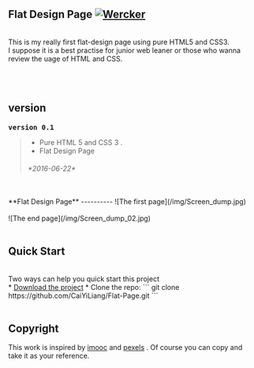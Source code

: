  **Flat Design Page**     [![Wercker](https://img.shields.io/wercker/ci/wercker/docs.svg?maxAge=2592000)]() 
----------
<br>
This is my really first flat-design page using pure HTML5 and CSS3. <br>
I suppose it is a best practise for junior web leaner or those who wanna review the uage of HTML and CSS.

<br><br>
**version**
----------
<kbd>**version 0.1**</kbd>  &nbsp;   
>- Pure HTML 5 and CSS 3 . 
>- Flat Design Page
><h6>*2016-06-22*</h6> 

<br>
**Flat Design Page**
----------
![The first page](/img/Screen_dump.jpg)<br><br>
![The end page](/img/Screen_dump_02.jpg)
<br>
<br>


**Quick Start**
----------
<br>
Two ways can help you quick start this project
<br>
* <a href="https://github.com/CaiYiLiang/Flat-Page.git">Download the project</a>
* Clone the repo: ``` git clone https://github.com/CaiYiLiang/Flat-Page.git ```
<br>
<br>

**Copyright**
----------
This work is inspired by <a href="http://www.imooc.com/">imooc</a> and <a href="https://www.pexels.com/">pexels</a> .
Of course you can copy and take it as your reference.


